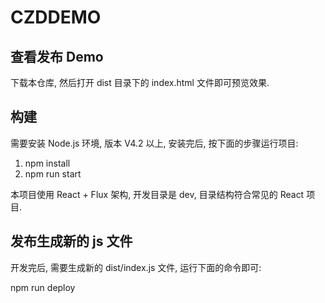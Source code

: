 CZDDEMO
===========

## 查看发布 Demo

下载本仓库, 然后打开 dist 目录下的 index.html 文件即可预览效果.

## 构建

需要安装 Node.js 环境, 版本 V4.2 以上, 安装完后, 按下面的步骤运行项目:

1. npm install
2. npm run start

本项目使用 React + Flux 架构, 开发目录是 dev, 目录结构符合常见的 React 项目.

## 发布生成新的 js 文件
开发完后, 需要生成新的 dist/index.js 文件, 运行下面的命令即可:

npm run deploy


